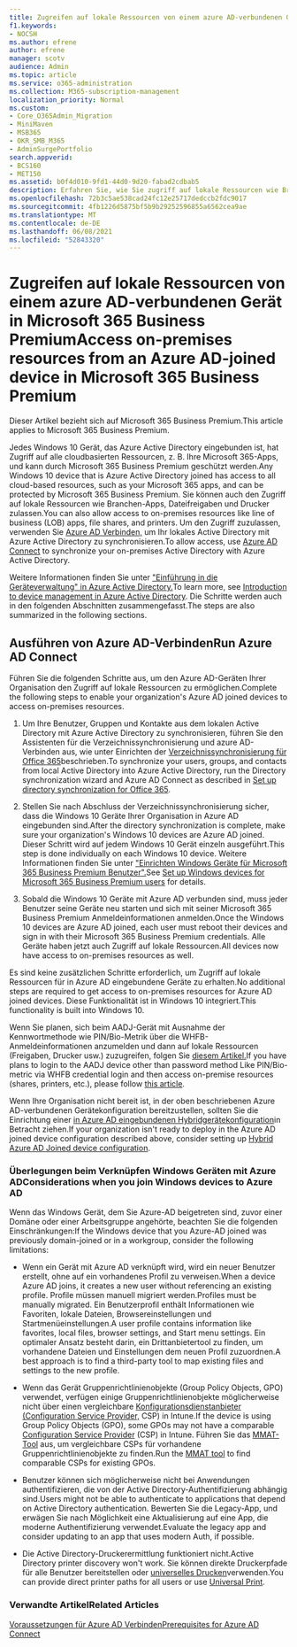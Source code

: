 ```yaml
---
title: Zugreifen auf lokale Ressourcen von einem azure AD-verbundenen Gerät in Microsoft 365 Business
f1.keywords:
- NOCSH
ms.author: efrene
author: efrene
manager: scotv
audience: Admin
ms.topic: article
ms.service: o365-administration
ms.collection: M365-subscription-management
localization_priority: Normal
ms.custom:
- Core_O365Admin_Migration
- MiniMaven
- MSB365
- OKR_SMB_M365
- AdminSurgePortfolio
search.appverid:
- BCS160
- MET150
ms.assetid: b0f4d010-9fd1-44d0-9d20-fabad2cdbab5
description: Erfahren Sie, wie Sie zugriff auf lokale Ressourcen wie Branchen-Apps, Dateifreigaben und Drucker von einem Azure Active Directory verbundenen Windows 10 Gerät erhalten.
ms.openlocfilehash: 72b3c5ae538cad24fc12e25717dedccb2fdc9017
ms.sourcegitcommit: 4fb1226d5875bf5b9b29252596855a6562cea9ae
ms.translationtype: MT
ms.contentlocale: de-DE
ms.lasthandoff: 06/08/2021
ms.locfileid: "52843320"
---
```

# <a name="access-on-premises-resources-from-an-azure-ad-joined-device-in-microsoft-365-business-premium"></a><span data-ttu-id="af86c-103">Zugreifen auf lokale Ressourcen von einem azure AD-verbundenen Gerät in Microsoft 365 Business Premium</span><span class="sxs-lookup"><span data-stu-id="af86c-103">Access on-premises resources from an Azure AD-joined device in Microsoft 365 Business Premium</span></span>

<span data-ttu-id="af86c-104">Dieser Artikel bezieht sich auf Microsoft 365 Business Premium.</span><span class="sxs-lookup"><span data-stu-id="af86c-104">This article applies to Microsoft 365 Business Premium.</span></span>

<span data-ttu-id="af86c-105">Jedes Windows 10 Gerät, das Azure Active Directory eingebunden ist, hat Zugriff auf alle cloudbasierten Ressourcen, z. B. Ihre Microsoft 365-Apps, und kann durch Microsoft 365 Business Premium geschützt werden.</span><span class="sxs-lookup"><span data-stu-id="af86c-105">Any Windows 10 device that is Azure Active Directory joined has access to all cloud-based resources, such as your Microsoft 365 apps, and can be protected by Microsoft 365 Business Premium.</span></span> <span data-ttu-id="af86c-106">Sie können auch den Zugriff auf lokale Ressourcen wie Branchen-Apps, Dateifreigaben und Drucker zulassen.</span><span class="sxs-lookup"><span data-stu-id="af86c-106">You can also allow access to on-premises resources like line of business (LOB) apps, file shares, and printers.</span></span> <span data-ttu-id="af86c-107">Um den Zugriff zuzulassen, verwenden Sie [Azure AD Verbinden,](/azure/active-directory/connect/active-directory-aadconnect) um Ihr lokales Active Directory mit Azure Active Directory zu synchronisieren.</span><span class="sxs-lookup"><span data-stu-id="af86c-107">To allow access, use [Azure AD Connect](/azure/active-directory/connect/active-directory-aadconnect) to synchronize your on-premises Active Directory with Azure Active Directory.</span></span>

<span data-ttu-id="af86c-108">Weitere Informationen finden Sie unter ["Einführung in die Geräteverwaltung" in Azure Active Directory.](/azure/active-directory/device-management-introduction)</span><span class="sxs-lookup"><span data-stu-id="af86c-108">To learn more, see [Introduction to device management in Azure Active Directory](/azure/active-directory/device-management-introduction).</span></span>
<span data-ttu-id="af86c-109">Die Schritte werden auch in den folgenden Abschnitten zusammengefasst.</span><span class="sxs-lookup"><span data-stu-id="af86c-109">The steps are also summarized in the following sections.</span></span>

## <a name="run-azure-ad-connect"></a><span data-ttu-id="af86c-110">Ausführen von Azure AD-Verbinden</span><span class="sxs-lookup"><span data-stu-id="af86c-110">Run Azure AD Connect</span></span>

<span data-ttu-id="af86c-111">Führen Sie die folgenden Schritte aus, um den Azure AD-Geräten Ihrer Organisation den Zugriff auf lokale Ressourcen zu ermöglichen.</span><span class="sxs-lookup"><span data-stu-id="af86c-111">Complete the following steps to enable your organization's Azure AD joined devices to access on-premises resources.</span></span>

1. <span data-ttu-id="af86c-112">Um Ihre Benutzer, Gruppen und Kontakte aus dem lokalen Active Directory mit Azure Active Directory zu synchronisieren, führen Sie den Assistenten für die Verzeichnissynchronisierung und azure AD-Verbinden aus, wie unter Einrichten der [Verzeichnissynchronisierung für Office 365](../enterprise/set-up-directory-synchronization.md)beschrieben.</span><span class="sxs-lookup"><span data-stu-id="af86c-112">To synchronize your users, groups, and contacts from local Active Directory into Azure Active Directory, run the Directory synchronization wizard and Azure AD Connect as described in [Set up directory synchronization for Office 365](../enterprise/set-up-directory-synchronization.md).</span></span>

2. <span data-ttu-id="af86c-113">Stellen Sie nach Abschluss der Verzeichnissynchronisierung sicher, dass die Windows 10 Geräte Ihrer Organisation in Azure AD eingebunden sind.</span><span class="sxs-lookup"><span data-stu-id="af86c-113">After the directory synchronization is complete, make sure your organization's Windows 10 devices are Azure AD joined.</span></span> <span data-ttu-id="af86c-114">Dieser Schritt wird auf jedem Windows 10 Gerät einzeln ausgeführt.</span><span class="sxs-lookup"><span data-stu-id="af86c-114">This step is done individually on each Windows 10 device.</span></span> <span data-ttu-id="af86c-115">Weitere Informationen finden Sie unter ["Einrichten Windows Geräte für Microsoft 365 Business Premium Benutzer".](set-up-windows-devices.md)</span><span class="sxs-lookup"><span data-stu-id="af86c-115">See [Set up Windows devices for Microsoft 365 Business Premium users](set-up-windows-devices.md) for details.</span></span>

3. <span data-ttu-id="af86c-116">Sobald die Windows 10 Geräte mit Azure AD verbunden sind, muss jeder Benutzer seine Geräte neu starten und sich mit seiner Microsoft 365 Business Premium Anmeldeinformationen anmelden.</span><span class="sxs-lookup"><span data-stu-id="af86c-116">Once the Windows 10 devices are Azure AD joined, each user must reboot their devices and sign in with their Microsoft 365 Business Premium credentials.</span></span> <span data-ttu-id="af86c-117">Alle Geräte haben jetzt auch Zugriff auf lokale Ressourcen.</span><span class="sxs-lookup"><span data-stu-id="af86c-117">All devices now have access to on-premises resources as well.</span></span>

<span data-ttu-id="af86c-118">Es sind keine zusätzlichen Schritte erforderlich, um Zugriff auf lokale Ressourcen für in Azure AD eingebundene Geräte zu erhalten.</span><span class="sxs-lookup"><span data-stu-id="af86c-118">No additional steps are required to get access to on-premises resources for Azure AD joined devices.</span></span> <span data-ttu-id="af86c-119">Diese Funktionalität ist in Windows 10 integriert.</span><span class="sxs-lookup"><span data-stu-id="af86c-119">This functionality is built into Windows 10.</span></span>

<span data-ttu-id="af86c-120">Wenn Sie planen, sich beim AADJ-Gerät mit Ausnahme der Kennwortmethode wie PIN/Bio-Metrik über die WHFB-Anmeldeinformationen anzumelden und dann auf lokale Ressourcen (Freigaben, Drucker usw.) zuzugreifen, folgen Sie [diesem Artikel.](/windows/security/identity-protection/hello-for-business/hello-hybrid-aadj-sso-base)</span><span class="sxs-lookup"><span data-stu-id="af86c-120">If you have plans to login to the AADJ device other than password method Like PIN/Bio-metric via WHFB credential login and then access on-premise resources (shares, printers, etc.), please follow [this article](/windows/security/identity-protection/hello-for-business/hello-hybrid-aadj-sso-base).</span></span>

<span data-ttu-id="af86c-121">Wenn Ihre Organisation nicht bereit ist, in der oben beschriebenen Azure AD-verbundenen Gerätekonfiguration bereitzustellen, sollten Sie die Einrichtung einer [in Azure AD eingebundenen Hybridgerätekonfiguration](manage-windows-devices.md)in Betracht ziehen.</span><span class="sxs-lookup"><span data-stu-id="af86c-121">If your organization isn't ready to deploy in the Azure AD joined device configuration described above, consider setting up [Hybrid Azure AD Joined device configuration](manage-windows-devices.md).</span></span>

### <a name="considerations-when-you-join-windows-devices-to-azure-ad"></a><span data-ttu-id="af86c-122">Überlegungen beim Verknüpfen Windows Geräten mit Azure AD</span><span class="sxs-lookup"><span data-stu-id="af86c-122">Considerations when you join Windows devices to Azure AD</span></span>

<span data-ttu-id="af86c-123">Wenn das Windows Gerät, dem Sie Azure-AD beigetreten sind, zuvor einer Domäne oder einer Arbeitsgruppe angehörte, beachten Sie die folgenden Einschränkungen:</span><span class="sxs-lookup"><span data-stu-id="af86c-123">If the Windows device that you Azure-AD joined was previously domain-joined or in a workgroup, consider the following limitations:</span></span>

- <span data-ttu-id="af86c-124">Wenn ein Gerät mit Azure AD verknüpft wird, wird ein neuer Benutzer erstellt, ohne auf ein vorhandenes Profil zu verweisen.</span><span class="sxs-lookup"><span data-stu-id="af86c-124">When a device Azure AD joins, it creates a new user without referencing an existing profile.</span></span> <span data-ttu-id="af86c-125">Profile müssen manuell migriert werden.</span><span class="sxs-lookup"><span data-stu-id="af86c-125">Profiles must be manually migrated.</span></span> <span data-ttu-id="af86c-126">Ein Benutzerprofil enthält Informationen wie Favoriten, lokale Dateien, Browsereinstellungen und Startmenüeinstellungen.</span><span class="sxs-lookup"><span data-stu-id="af86c-126">A user profile contains information like favorites, local files, browser settings, and Start menu settings.</span></span> <span data-ttu-id="af86c-127">Ein optimaler Ansatz besteht darin, ein Drittanbietertool zu finden, um vorhandene Dateien und Einstellungen dem neuen Profil zuzuordnen.</span><span class="sxs-lookup"><span data-stu-id="af86c-127">A best approach is to find a third-party tool to map existing files and settings to the new profile.</span></span>

- <span data-ttu-id="af86c-128">Wenn das Gerät Gruppenrichtlinienobjekte (Group Policy Objects, GPO) verwendet, verfügen einige Gruppenrichtlinienobjekte möglicherweise nicht über einen vergleichbare [Konfigurationsdienstanbieter (Configuration Service Provider,](/windows/configuration/provisioning-packages/how-it-pros-can-use-configuration-service-providers) CSP) in Intune.</span><span class="sxs-lookup"><span data-stu-id="af86c-128">If the device is using Group Policy Objects (GPO), some GPOs may not have a comparable [Configuration Service Provider](/windows/configuration/provisioning-packages/how-it-pros-can-use-configuration-service-providers) (CSP) in Intune.</span></span> <span data-ttu-id="af86c-129">Führen Sie das [MMAT-Tool](https://www.microsoft.com/download/details.aspx?id=45520) aus, um vergleichbare CSPs für vorhandene Gruppenrichtlinienobjekte zu finden.</span><span class="sxs-lookup"><span data-stu-id="af86c-129">Run the [MMAT tool](https://www.microsoft.com/download/details.aspx?id=45520) to find comparable CSPs for existing GPOs.</span></span>

- <span data-ttu-id="af86c-130">Benutzer können sich möglicherweise nicht bei Anwendungen authentifizieren, die von der Active Directory-Authentifizierung abhängig sind.</span><span class="sxs-lookup"><span data-stu-id="af86c-130">Users might not be able to authenticate to applications that depend on Active Directory authentication.</span></span> <span data-ttu-id="af86c-131">Bewerten Sie die Legacy-App, und erwägen Sie nach Möglichkeit eine Aktualisierung auf eine App, die moderne Authentifizierung verwendet.</span><span class="sxs-lookup"><span data-stu-id="af86c-131">Evaluate the legacy app and consider updating to an app that uses modern Auth, if possible.</span></span>

- <span data-ttu-id="af86c-132">Die Active Directory-Druckerermittlung funktioniert nicht.</span><span class="sxs-lookup"><span data-stu-id="af86c-132">Active Directory printer discovery won't work.</span></span> <span data-ttu-id="af86c-133">Sie können direkte Druckerpfade für alle Benutzer bereitstellen oder [universelles Drucken](/universal-print/)verwenden.</span><span class="sxs-lookup"><span data-stu-id="af86c-133">You can provide direct printer paths for all users or use [Universal Print](/universal-print/).</span></span>

### <a name="related-articles"></a><span data-ttu-id="af86c-134">Verwandte Artikel</span><span class="sxs-lookup"><span data-stu-id="af86c-134">Related Articles</span></span>

[<span data-ttu-id="af86c-135">Voraussetzungen für Azure AD Verbinden</span><span class="sxs-lookup"><span data-stu-id="af86c-135">Prerequisites for Azure AD Connect</span></span>](/azure/active-directory/hybrid/how-to-connect-install-prerequisites)
